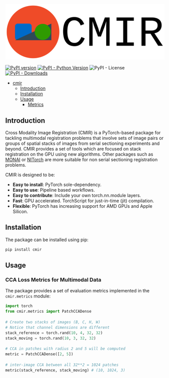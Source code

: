 <img src="cmir_banner.svg">

[![PyPI version](https://badge.fury.io/py/cmir.svg)](https://badge.fury.io/py/cmir)
[![PyPI - Python Version](https://img.shields.io/pypi/pyversions/cmir)](https://pypi.org/project/cmir/)
![PyPI - License](https://img.shields.io/pypi/l/cmir) 
[![PyPI - Downloads](https://img.shields.io/pypi/dm/cmir)](https://pypi.org/project/cmir/)

- [cmir](#cmir)
  - [Introduction](#introduction)
  - [Installation](#installation)
  - [Usage](#usage)
    - [Metrics](#registration)

## Introduction

Cross Modality Image Registration (CMIR) is a PyTorch-based package for tackling multimodal registration problems that involve sets of image pairs or groups of spatial stacks of images from serial sectioning experiments and beyond. CMIR provides a set of tools which are focused on stack registration on the GPU using new algorithms. Other packages such as [MONAI](https://monai.io/) or [NITorch](https://github.com/balbasty/nitorch) are more suitable for non serial sectioning registration problems.

CMIR is designed to be:

- **Easy to install**: PyTorch sole-dependency.
- **Easy to use**: Pipeline based workflows.
- **Easy to contribute**: Include your own torch.nn.module layers.
- **Fast**: GPU accelerated. TorchScript for just-in-time (jit) compilation.
- **Flexible**: PyTorch has increasing support for AMD GPUs and Apple Silicon.

## Installation

The package can be installed using pip:

```bash
pip install cmir
```

## Usage

### CCA Loss Metrics for Multimodal Data

The package provides a set of evaluation metrics implemented in the `cmir.metrics` module:

```python
import torch
from cmir.metrics import PatchCCADense

# Create two stacks of images (B, C, H, W)
# Notice that channel dimensions are different
stack_reference = torch.rand(10, 4, 32, 32)
stack_moving = torch.rand(10, 3, 32, 32)

# CCA in patches with radius 2 and 5 will be computed
metric = PatchCCADense([2, 5])

# inter-image CCA between all 32**2 = 1024 patches
metric(stack_reference, stack_moving) # (10, 1024, 3)
```


